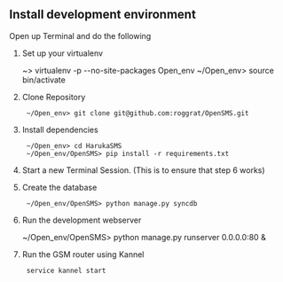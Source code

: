 Install development environment
-------------------------------


Open up Terminal and do the following

1. Set up your virtualenv

	~> virtualenv -p --no-site-packages Open_env
	~/Open_env> source bin/activate

2. Clone Repository

    	~/Open_env> git clone git@github.com:roggrat/OpenSMS.git

3. Install dependencies 

    	~/Open_env> cd HarukaSMS
    	~/Open_env/OpenSMS> pip install -r requirements.txt

4. Start a new Terminal Session. (This is to ensure that step 6 works)

6. Create the database

    	~/Open_env/OpenSMS> python manage.py syncdb

7. Run the development webserver
 
	~/Open_env/OpenSMS> python manage.py runserver 0.0.0.0:80 &

8. Run the GSM router using Kannel

        service kannel start 

		
		
